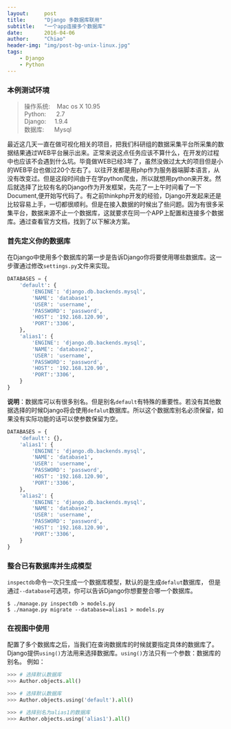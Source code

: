 ```yaml
---
layout:     post
title:      "Django 多数据库联用"
subtitle:   "一个app连接多个数据库"
date:       2016-04-06 
author:     "Chiao"
header-img: "img/post-bg-unix-linux.jpg"
tags:
    - Django
    - Python
---
```


### 本例测试环境

>操作系统: &nbsp;&nbsp;&nbsp;Mac os X 10.95<br />
>Python: &nbsp;&nbsp;&nbsp;&nbsp;&nbsp;2.7<br />
>Django: &nbsp;&nbsp;&nbsp;&nbsp;1.9.4<br />
>数据库:  &nbsp;&nbsp;&nbsp;&nbsp;&nbsp;Mysql

最近这几天一直在做可视化相关的项目，把我们科研组的数据采集平台所采集的数据结果通过WEB平台展示出来。正常来说这点任务应该不算什么，在开发的过程中也应该不会遇到什么坑。毕竟做WEB已经3年了，虽然没做过太大的项目但是小的WEB平台也做过20个左右了。以往开发都是用php作为服务器端脚本语言，从没有改变过。但是这段时间由于在学python爬虫，所以就想用python来开发。然后就选择了比较有名的Django作为开发框架，先花了一上午时间看了一下Document,便开始写代码了。有之前thinkphp开发的经验，Django开发起来还是比较容易上手，一切都很顺利。但是在接入数据的时候出了些问题。因为有很多采集平台，数据来源不止一个数据库，这就要求在同一个APP上配置和连接多个数据库。通过查看官方文档，找到了以下解决方案。

### 首先定义你的数据库
在Django中使用多个数据库的第一步是告诉Django你将要使用哪些数据库。这一步骤通过修改`settings.py`文件来实现。

```python
DATABASES = {
    'default': {
        'ENGINE': 'django.db.backends.mysql',
        'NAME': 'database1',
        'USER': 'username',
        'PASSWORD': 'password',
        'HOST': '192.168.120.90',
        'PORT':'3306',
    },
    'alias1': {
        'ENGINE': 'django.db.backends.mysql',
        'NAME': 'database2',
        'USER': 'username',
        'PASSWORD': 'password',
        'HOST': '192.168.120.90',
        'PORT':'3306',
    }
}
```
**说明**：数据库可以有很多别名。但是别名`default`有特殊的重要性。若没有其他数据选择的时候Django将会使用`defalut`数据库。所以这个数据库别名必须保留，如果没有实际功能的话可以使参数保留为空。

```python
DATABASES = {
    'default': {},
    'alias1': {
        'ENGINE': 'django.db.backends.mysql',
        'NAME': 'database1',
        'USER': 'username',
        'PASSWORD': 'password',
        'HOST': '192.168.120.90',
        'PORT':'3306',
    },
    'alias2': {
        'ENGINE': 'django.db.backends.mysql',
        'NAME': 'database2',
        'USER': 'username',
        'PASSWORD': 'password',
        'HOST': '192.168.120.90',
        'PORT':'3306',
    }
}
```

### 整合已有数据库并生成模型
`inspectdb`命令一次只生成一个数据库模型，默认的是生成`defalut`数据库，
但是通过`--database`可选项，你可以告诉Django你想要整合哪一个数据库。

```shell
$ ./manage.py inspectdb > models.py
$ ./manage.py migrate --database=alias1 > models.py
```





### 在视图中使用

配置了多个数据库之后，当我们在查询数据库的时候就要指定具体的数据库了。Django提供`using()`方法用来选择数据库。`using()`方法只有一个参数：数据库的别名。
例如：

```python
>>> # 选择默认数据库
>>> Author.objects.all()

>>> # 选择默认数据库
>>> Author.objects.using('default').all()

>>> # 选择别名为alias1的数据库
>>> Author.objects.using('alias1').all()

```











